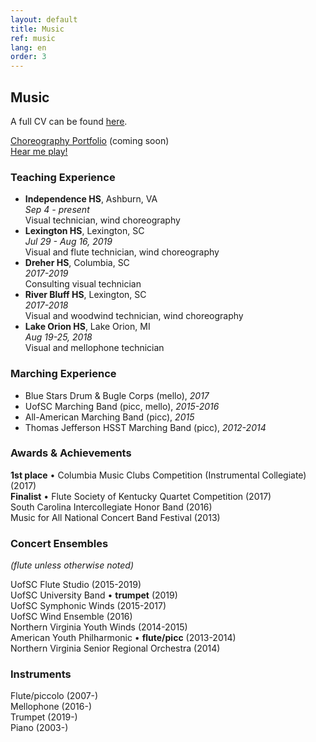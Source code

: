 ```yaml
---
layout: default
title: Music
ref: music
lang: en
order: 3
---
```


## Music

A full CV can be found [here](files/Glaeser_CV_music3.pdf).

<i class="fa fa-folder-open" style="font-size: 12px"></i> [Choreography Portfolio]() (coming soon)  
<i class="fa fa-volume-up" style="font-size: 12px"></i> [Hear me play!](https://www.youtube.com/playlist?list=PLN8ZWvICQ5chcrHayAV-8sEQSPxupwY3n)

### Teaching Experience

- **Independence HS**, Ashburn, VA  
  *Sep 4 - present*  
  Visual technician, wind choreography  
- **Lexington HS**, Lexington, SC  
  *Jul 29 - Aug 16, 2019*  
  Visual and flute technician, wind choreography  
- **Dreher HS**, Columbia, SC  
  *2017-2019*  
  Consulting visual technician  
- **River Bluff HS**, Lexington, SC  
*2017-2018*   
Visual and woodwind technician, wind choreography  
- **Lake Orion HS**, Lake Orion, MI  
  *Aug 19-25, 2018*  
  Visual and mellophone technician  

### Marching Experience

- Blue Stars Drum & Bugle Corps (mello), *2017*  
- UofSC Marching Band (picc, mello), *2015-2016*  
- All-American Marching Band (picc), *2015*  
- Thomas Jefferson HSST Marching Band (picc), *2012-2014*  

### Awards & Achievements

**1st place** • Columbia Music Clubs Competition (Instrumental Collegiate) (2017)  
**Finalist** • Flute Society of Kentucky Quartet Competition (2017)  
South Carolina Intercollegiate Honor Band (2016)  
Music for All National Concert Band Festival (2013)  

### Concert Ensembles
*(flute unless otherwise noted)*

UofSC Flute Studio (2015-2019)  
UofSC University Band • **trumpet** (2019)  
UofSC Symphonic Winds (2015-2017)  
UofSC Wind Ensemble (2016)  
Northern Virginia Youth Winds (2014-2015)  
American Youth Philharmonic • **flute/picc** (2013-2014)  
Northern Virginia Senior Regional Orchestra (2014)  

### Instruments

Flute/piccolo (2007-)  
Mellophone (2016-)  
Trumpet (2019-)  
Piano (2003-)
